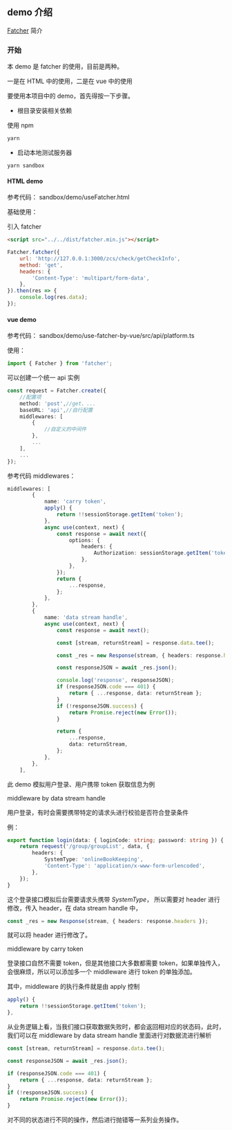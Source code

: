 ## demo 介绍

[Fatcher](./README.md) 简介

### 开始

本 demo 是 fatcher 的使用，目前是两种。

一是在 HTML 中的使用，二是在 vue 中的使用

要使用本项目中的 demo，首先得按一下步骤。

-   根目录安装相关依赖

使用 npm

```sh
yarn
```

-   启动本地测试服务器

```
yarn sandbox
```

#### HTML demo

参考代码： sandbox/demo/useFatcher.html

基础使用：

引入 fatcher

```html
<script src="../../dist/fatcher.min.js"></script>
```

```js
Fatcher.fatcher({
    url: 'http://127.0.0.1:3000/zcs/check/getCheckInfo',
    method: 'get',
    headers: {
        'Content-Type': 'multipart/form-data',
    },
}).then(res => {
    console.log(res.data);
});
```

#### vue demo

参考代码： sandbox/demo/use-fatcher-by-vue/src/api/platform.ts

使用：

```ts
import { Fatcher } from 'fatcher';
```

可以创建一个统一 api 实例

```ts
const request = Fatcher.create({
    //配置项
    method: 'post',//get、...
    baseURL: 'api',//自行配置
    middlewares: [
        {
			//自定义的中间件
        },
        ...
    ],
    ...
});
```

参考代码 middlewares：

```ts
middlewares: [
        {
            name: 'carry token',
            apply() {
                return !!sessionStorage.getItem('token');
            },
            async use(context, next) {
                const response = await next({
                    options: {
                        headers: {
                            Authorization: sessionStorage.getItem('token'),
                        },
                    },
                });
                return {
                    ...response,
                };
            },
        },
        {
            name: 'data stream handle',
            async use(context, next) {
                const response = await next();

                const [stream, returnStream] = response.data.tee();

                const _res = new Response(stream, { headers: response.headers });

                const responseJSON = await _res.json();

                console.log('response', responseJSON);
                if (responseJSON.code === 401) {
                    return { ...response, data: returnStream };
                }
                if (!responseJSON.success) {
                    return Promise.reject(new Error());
                }

                return {
                    ...response,
                    data: returnStream,
                };
            },
        },
    ],
```

此 demo 模拟用户登录、用户携带 token 获取信息为例

middleware by data stream handle

用户登录，有时会需要携带特定的请求头进行校验是否符合登录条件

例：

```ts
export function login(data: { loginCode: string; password: string }) {
    return request('/group/groupList', data, {
        headers: {
            SystemType: 'onlineBookKeeping',
            'Content-Type': 'application/x-www-form-urlencoded',
        },
    });
}
```

这个登录接口模拟后台需要请求头携带 _SystemType_， 所以需要对 header 进行修改，传入 header，在 data stream handle 中，

```ts
const _res = new Response(stream, { headers: response.headers });
```

就可以将 header 进行修改了。

middleware by carry token

登录接口自然不需要 token，但是其他接口大多数都需要 token，如果单独传入，会很麻烦，所以可以添加多一个 middleware 进行 token 的单独添加。

其中，middleware 的执行条件就是由 apply 控制

```ts
apply() {
	return !!sessionStorage.getItem('token');
},
```

从业务逻辑上看，当我们接口获取数据失败时，都会返回相对应的状态码，此时，我们可以在 middleware by data stream handle 里面进行对数据流进行解析

```ts
const [stream, returnStream] = response.data.tee();

const responseJSON = await _res.json();

if (responseJSON.code === 401) {
    return { ...response, data: returnStream };
}
if (!responseJSON.success) {
    return Promise.reject(new Error());
}
```

对不同的状态进行不同的操作，然后进行抛错等一系列业务操作。
